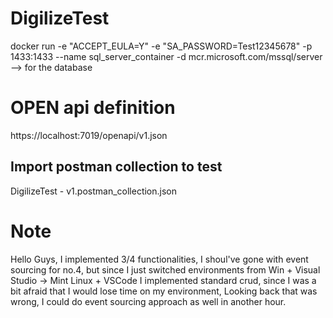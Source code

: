 # DigilizeTest
docker run -e "ACCEPT_EULA=Y" -e "SA_PASSWORD=Test12345678" -p 1433:1433 --name sql_server_container -d mcr.microsoft.com/mssql/server --> for the database

# OPEN api definition

https://localhost:7019/openapi/v1.json


## Import postman collection to test
DigilizeTest - v1.postman_collection.json

# Note

Hello Guys,
I implemented 3/4 functionalities, I shoul've gone with event sourcing for no.4, 
but since I just switched environments from Win + Visual Studio -> Mint Linux  + VSCode
I implemented standard crud, since I was a bit afraid that I would lose time on my environment,
Looking back that was wrong, I could do event sourcing approach as well in another hour.


